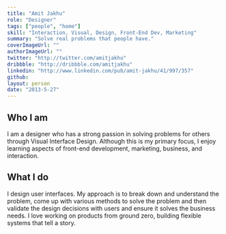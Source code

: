 ```yaml
---
title: "Amit Jakhu"
role: "Designer"
tags: ["people", "home"]
skill: "Interaction, Visual, Design, Front-End Dev, Marketing"
summary: "Solve real problems that people have."
coverImageUrl: ""
authorImageUrl: ""
twitter: "http://twitter.com/amitjakhu"
dribbble: "http://dribbble.com/amitjakhu"
linkedin: "http://www.linkedin.com/pub/amit-jakhu/41/997/357"
github:
layout: person
date: "2013-5-27"
---
```


## Who I am

I am a designer who has a strong passion in solving problems for others through Visual Interface Design. Although this is my primary focus, I enjoy learning aspects of front-end development, marketing, business, and interaction.

## What I do

I design user interfaces. My approach is to break down and understand the problem, come up with various methods to solve the problem and then validate the design decisions with users and ensure it solves the business needs. I love working on products from ground zero, building flexible systems that tell a story.